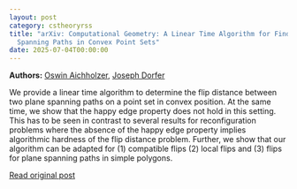 ```yaml
---
layout: post
category: cstheoryrss
title: "arXiv: Computational Geometry: A Linear Time Algorithm for Finding Minimum Flip Sequences between Plane
  Spanning Paths in Convex Point Sets"
date: 2025-07-04T00:00:00
---
```


**Authors:** [Oswin Aichholzer](https://dblp.uni-trier.de/search?q=Oswin+Aichholzer), [Joseph Dorfer](https://dblp.uni-trier.de/search?q=Joseph+Dorfer)

We provide a linear time algorithm to determine the flip distance between two
plane spanning paths on a point set in convex position. At the same time, we
show that the happy edge property does not hold in this setting. This has to be
seen in contrast to several results for reconfiguration problems where the
absence of the happy edge property implies algorithmic hardness of the flip
distance problem. Further, we show that our algorithm can be adapted for (1)
compatible flips (2) local flips and (3) flips for plane spanning paths in
simple polygons.

[Read original post](http://arxiv.org/abs/2507.02740v1)
